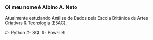 ### Oi meu nome é Albino A. Neto
Atualmente estudando Análise de Dados pela Escola Britânica de Artes Criativas & Tecnologia (EBAC).

#- Python
#- SQL
#- Power BI

